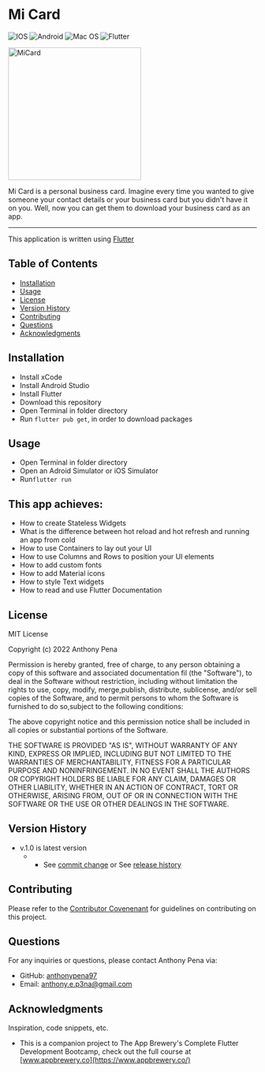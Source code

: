 # Mi Card

![IOS](https://img.shields.io/badge/iOS-000000?style=for-the-badge&logo=ios&logoColor=white) 
![Android](https://img.shields.io/badge/Android-3DDC84?style=for-the-badge&logo=android&logoColor=white) 
![Mac OS](https://img.shields.io/badge/mac%20os-000000?style=for-the-badge&logo=macos&logoColor=F0F0F0)
![Flutter](https://img.shields.io/badge/Flutter-%2302569B.svg?style=for-the-badge&logo=Flutter&logoColor=white)

<img width="269" alt="MiCard" src="https://user-images.githubusercontent.com/79285555/178571411-ed76e29d-27c6-47ea-ac76-eaea16cb7c6f.png">

Mi Card is a personal business card. Imagine every time you wanted to give someone your contact details or your business card but you didn't have it on you. Well, now you can get them to download your business card as an app.

<hr>

This application is written using [Flutter](https://flutter.dev/)

## Table of Contents

- [Installation](#installation)
- [Usage](#usage)
- [License](#license)
- [Version History](#version)
- [Contributing](#contributing)
- [Questions](#questions)
- [Acknowledgments](#acknowledgments)

## Installation

- Install xCode
- Install Android Studio
- Install Flutter
- Download this repository
- Open Terminal in folder directory
- Run `flutter pub get`, in order to download packages

## Usage

- Open Terminal in folder directory
- Open an Adroid Simulator or iOS Simulator
- Run`flutter run`

## This app achieves:

* How to create Stateless Widgets
* What is the difference between hot reload and hot refresh and running an app from cold
* How to use Containers to lay out your UI
* How to use Columns and Rows to position your UI elements
* How to add custom fonts
* How to add Material icons
* How to style Text widgets
* How to read and use Flutter Documentation

## License

MIT License

Copyright (c) 2022 Anthony Pena

Permission is hereby granted, free of charge, to any person obtaining a copy of this software and associated documentation fil (the "Software"), to deal in the Software without restriction, including without limitation the rights to use, copy, modify, merge,publish, distribute, sublicense, and/or sell copies of the Software, and to permit persons to whom the Software is furnished to do so,subject to the following conditions:

The above copyright notice and this permission notice shall be included in all copies or substantial portions of the Software.

THE SOFTWARE IS PROVIDED "AS IS", WITHOUT WARRANTY OF ANY KIND, EXPRESS OR IMPLIED, INCLUDING BUT NOT LIMITED TO THE WARRANTIES OF MERCHANTABILITY, FITNESS FOR A PARTICULAR PURPOSE AND NONINFRINGEMENT. IN NO EVENT SHALL THE AUTHORS OR COPYRIGHT HOLDERS BE LIABLE FOR ANY CLAIM, DAMAGES OR OTHER LIABILITY, WHETHER IN AN ACTION OF CONTRACT, TORT OR OTHERWISE, ARISING FROM, OUT OF OR IN CONNECTION WITH THE SOFTWARE OR THE USE OR OTHER DEALINGS IN THE SOFTWARE.

## Version History

- v.1.0 is latest version
  - - See [commit change](https://github.com/anthonypena97/mi-card/commits/main) or See [release history](https://github.com/anthonypena97/mi-card/releases)

## Contributing

Please refer to the [Contributor Covenenant](https://www.contributor-covenant.org/) for guidelines on contributing on this project.

## Questions

For any inquiries or questions, please contact Anthony Pena via:

- GitHub: [anthonypena97](https://github.com/anthonypena97)
- Email: <anthony.e.p3na@gmail.com>

## Acknowledgments

Inspiration, code snippets, etc.
- This is a companion project to The App Brewery's Complete Flutter Development Bootcamp, check out the full course at [www.appbrewery.co](https://www.appbrewery.co/)
